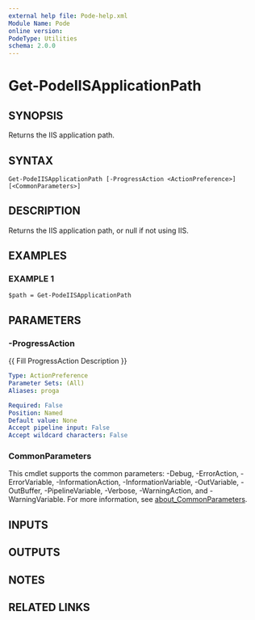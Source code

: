 ```yaml
---
external help file: Pode-help.xml
Module Name: Pode
online version:
PodeType: Utilities
schema: 2.0.0
---
```


# Get-PodeIISApplicationPath

## SYNOPSIS
Returns the IIS application path.

## SYNTAX

```
Get-PodeIISApplicationPath [-ProgressAction <ActionPreference>] [<CommonParameters>]
```

## DESCRIPTION
Returns the IIS application path, or null if not using IIS.

## EXAMPLES

### EXAMPLE 1
```
$path = Get-PodeIISApplicationPath
```

## PARAMETERS

### -ProgressAction
{{ Fill ProgressAction Description }}

```yaml
Type: ActionPreference
Parameter Sets: (All)
Aliases: proga

Required: False
Position: Named
Default value: None
Accept pipeline input: False
Accept wildcard characters: False
```

### CommonParameters
This cmdlet supports the common parameters: -Debug, -ErrorAction, -ErrorVariable, -InformationAction, -InformationVariable, -OutVariable, -OutBuffer, -PipelineVariable, -Verbose, -WarningAction, and -WarningVariable. For more information, see [about_CommonParameters](http://go.microsoft.com/fwlink/?LinkID=113216).

## INPUTS

## OUTPUTS

## NOTES

## RELATED LINKS

